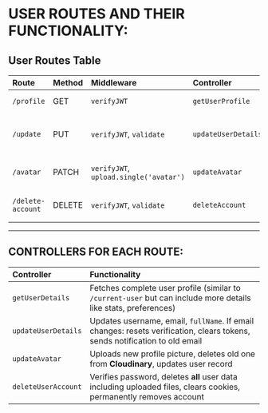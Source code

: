 # **USER ROUTES AND THEIR FUNCTIONALITY**:

## User Routes Table

| Route | Method | Middleware | Controller | Description |
| :--- | :--- | :--- | :--- | :--- |
| `/profile` | GET | `verifyJWT` | `getUserProfile` | Get detailed user profile |
| `/update` | PUT | `verifyJWT`, `validate` | `updateUserDetails` | Update username, email, or fullName |
| `/avatar` | PATCH | `verifyJWT`, `upload.single('avatar')` | `updateAvatar` | Update profile picture |
| `/delete-account` | DELETE | `verifyJWT`, `validate` | `deleteAccount` | Permanently delete user account |

---

## CONTROLLERS FOR EACH ROUTE:

| Controller | Functionality |
| :--- | :--- |
| `getUserDetails` | Fetches complete user profile (similar to `/current-user` but can include more details like stats, preferences) |
| `updateUserDetails` | Updates username, email, `fullName`. If email changes: resets verification, clears tokens, sends notification to old email |
| `updateAvatar` | Uploads new profile picture, deletes old one from **Cloudinary**, updates user record |
| `deleteUserAccount` | Verifies password, deletes **all** user data including uploaded files, clears cookies, permanently removes account |